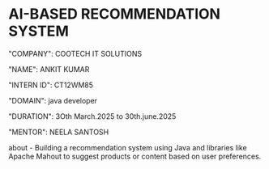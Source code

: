 #  AI-BASED RECOMMENDATION SYSTEM

"COMPANY": COOTECH IT SOLUTIONS

"NAME":      ANKIT KUMAR

"INTERN ID":  CT12WM85

"DOMAIN":    java developer

"DURATION":  3Oth March.2025  to  30th.june.2025

"MENTOR": NEELA SANTOSH



about - Building a recommendation system using Java and libraries like Apache Mahout to suggest products or content based on user preferences.  
